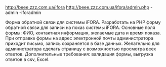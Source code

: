http://beee.zzz.com.ua/ifora
http://beee.zzz.com.ua/ifora/admin.php
-admin
-iforadmin

Форма обратной связи для системы iFORA.
Разработать на PHP форму обратной связи для записи на показ системы iFORA. Основные поля формы: ФИО, контактная информация, желаемые дата и время показа.
При отправке формы на адрес электронной почты администратора приходит письмо, запись сохраняется в базе данных.
Желательно для администратора сделать страницу с возможностью просмотра всех ответов.
Дополнительные требования: валидация формы, выгрузка ответов в csv, Excel.